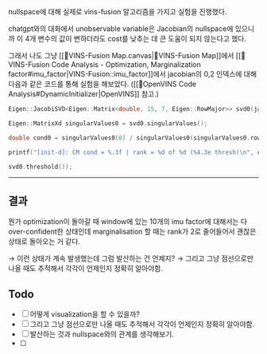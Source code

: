 nullspace에 대해 실제로 vins-fusion 알고리즘을 가지고 실험을 진행했다.

chatgpt와의 대화에서 unobservable variable은 Jacobian의 nullspace에 있으니까 이 4개 변수의 값이 변하더라도 cost를 낮추는 데 큰 도움이 되지 않는다고 했다.

그래서 나도 그냥 [[🧩VINS-Fusion Map.canvas|🧩VINS-Fusion Map]]에서 [[🧩 VINS-Fusion Code Analysis - Optimization, Marginalization factor#imu_factor|VINS-Fusion::imu_factor]]에서 jacobian의 0,2 인덱스에 대해 다음과 같은 코드를 통해 실험을 해보았다. ([[🧩OpenVINS Code Analysis#DynamicInitializer|OpenVINS]] 참고.)

```C++
Eigen::JacobiSVD<Eigen::Matrix<double, 15, 7, Eigen::RowMajor>> svd0(jacobian_pose_i);

Eigen::MatrixXd singularValues0 = svd0.singularValues();

double cond0 = singularValues0(0) / singularValues0(singularValues0.rows() - 1);

printf("[init-d]: CM cond = %.3f | rank = %d of %d (%4.3e thresh)\n", cond0, (int)svd0.rank(), (int)jacobian_pose_i.cols(),

svd0.threshold());
```

---
## 결과

뭔가 optimization이 돌아갈 때 window에 있는 10개의 imu factor에 대해서는 다  over-confident한 상태인데
marginalisation 할 때는 rank가 2로 줄어들어서 괜찮은 상태로 돌아오는 거 같다.

→ 이런 상태가 계속 발생했는데 그럼 발산하는 건 언제지? 
→ 그리고 그냥 점선으로만 나올 때도 추적해서 각각이 언제인지 정확히 알아야함.

## Todo
- [ ] 어떻게 visualization을 할 수 있을까?
- [ ] 그리고 그냥 점선으로만 나올 때도 추적해서 각각이 언제인지 정확히 알아야함.
- [ ] 발산하는 것과 nullspace와의 관계를 생각해보기. 
- [ ] 
